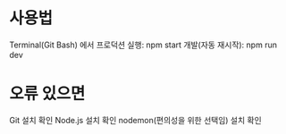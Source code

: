 # 사용법

Terminal(Git Bash) 에서 
프로덕션 실행: npm start
개발(자동 재시작): npm run dev

# 오류 있으면
Git 설치 확인
Node.js 설치 확인
nodemon(편의성을 위한 선택임) 설치 확인
